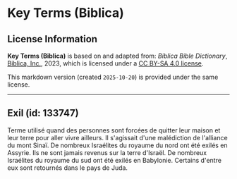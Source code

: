 # Key Terms (Biblica)

## License Information

**Key Terms (Biblica)** is based on and adapted from: _Biblica Bible Dictionary_, [Biblica, Inc.](https://www.biblica.com/), 2023, which is licensed under a [CC BY-SA 4.0 license](https://creativecommons.org/licenses/by-sa/4.0/legalcode.en).

This markdown version (created `2025-10-20`) is provided under the same license.



--------------------------------

## Exil (id: 133747)

Terme utilisé quand des personnes sont forcées de quitter leur maison et leur terre pour aller vivre ailleurs. Il s'agissait d'une malédiction de l'alliance du mont Sinaï. De nombreux Israélites du royaume du nord ont été exilés en Assyrie. Ils ne sont jamais revenus sur la terre d'Israël. De nombreux Israélites du royaume du sud ont été exilés en Babylonie. Certains d'entre eux sont retournés dans le pays de Juda.



